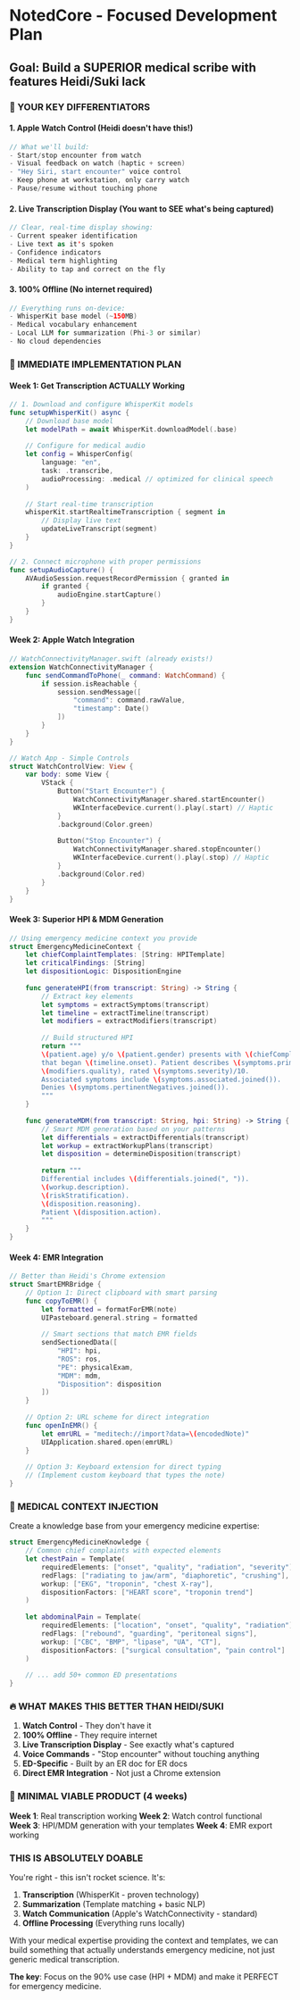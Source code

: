 # NotedCore - Focused Development Plan
## Goal: Build a SUPERIOR medical scribe with features Heidi/Suki lack

### 🎯 YOUR KEY DIFFERENTIATORS

#### 1. **Apple Watch Control** (Heidi doesn't have this!)
```swift
// What we'll build:
- Start/stop encounter from watch
- Visual feedback on watch (haptic + screen)
- "Hey Siri, start encounter" voice control
- Keep phone at workstation, only carry watch
- Pause/resume without touching phone
```

#### 2. **Live Transcription Display** (You want to SEE what's being captured)
```swift
// Clear, real-time display showing:
- Current speaker identification
- Live text as it's spoken
- Confidence indicators
- Medical term highlighting
- Ability to tap and correct on the fly
```

#### 3. **100% Offline** (No internet required)
```swift
// Everything runs on-device:
- WhisperKit base model (~150MB)
- Medical vocabulary enhancement
- Local LLM for summarization (Phi-3 or similar)
- No cloud dependencies
```

### 🚀 IMMEDIATE IMPLEMENTATION PLAN

#### Week 1: Get Transcription ACTUALLY Working
```swift
// 1. Download and configure WhisperKit models
func setupWhisperKit() async {
    // Download base model
    let modelPath = await WhisperKit.downloadModel(.base)
    
    // Configure for medical audio
    let config = WhisperConfig(
        language: "en",
        task: .transcribe,
        audioProcessing: .medical // optimized for clinical speech
    )
    
    // Start real-time transcription
    whisperKit.startRealtimeTranscription { segment in
        // Display live text
        updateLiveTranscript(segment)
    }
}

// 2. Connect microphone with proper permissions
func setupAudioCapture() {
    AVAudioSession.requestRecordPermission { granted in
        if granted {
            audioEngine.startCapture()
        }
    }
}
```

#### Week 2: Apple Watch Integration
```swift
// WatchConnectivityManager.swift (already exists!)
extension WatchConnectivityManager {
    func sendCommandToPhone(_ command: WatchCommand) {
        if session.isReachable {
            session.sendMessage([
                "command": command.rawValue,
                "timestamp": Date()
            ])
        }
    }
}

// Watch App - Simple Controls
struct WatchControlView: View {
    var body: some View {
        VStack {
            Button("Start Encounter") {
                WatchConnectivityManager.shared.startEncounter()
                WKInterfaceDevice.current().play(.start) // Haptic
            }
            .background(Color.green)
            
            Button("Stop Encounter") {
                WatchConnectivityManager.shared.stopEncounter()
                WKInterfaceDevice.current().play(.stop) // Haptic
            }
            .background(Color.red)
        }
    }
}
```

#### Week 3: Superior HPI & MDM Generation
```swift
// Using emergency medicine context you provide
struct EmergencyMedicineContext {
    let chiefComplaintTemplates: [String: HPITemplate]
    let criticalFindings: [String]
    let dispositionLogic: DispositionEngine
    
    func generateHPI(from transcript: String) -> String {
        // Extract key elements
        let symptoms = extractSymptoms(transcript)
        let timeline = extractTimeline(transcript)
        let modifiers = extractModifiers(transcript)
        
        // Build structured HPI
        return """
        \(patient.age) y/o \(patient.gender) presents with \(chiefComplaint) 
        that began \(timeline.onset). Patient describes \(symptoms.primary) 
        \(modifiers.quality), rated \(symptoms.severity)/10. 
        Associated symptoms include \(symptoms.associated.joined()).
        Denies \(symptoms.pertinentNegatives.joined()).
        """
    }
    
    func generateMDM(from transcript: String, hpi: String) -> String {
        // Smart MDM generation based on your patterns
        let differentials = extractDifferentials(transcript)
        let workup = extractWorkupPlans(transcript)
        let disposition = determineDisposition(transcript)
        
        return """
        Differential includes \(differentials.joined(", ")). 
        \(workup.description). 
        \(riskStratification).
        \(disposition.reasoning).
        Patient \(disposition.action).
        """
    }
}
```

#### Week 4: EMR Integration
```swift
// Better than Heidi's Chrome extension
struct SmartEMRBridge {
    // Option 1: Direct clipboard with smart parsing
    func copyToEMR() {
        let formatted = formatForEMR(note)
        UIPasteboard.general.string = formatted
        
        // Smart sections that match EMR fields
        sendSectionedData([
            "HPI": hpi,
            "ROS": ros,
            "PE": physicalExam,
            "MDM": mdm,
            "Disposition": disposition
        ])
    }
    
    // Option 2: URL scheme for direct integration
    func openInEMR() {
        let emrURL = "meditech://import?data=\(encodedNote)"
        UIApplication.shared.open(emrURL)
    }
    
    // Option 3: Keyboard extension for direct typing
    // (Implement custom keyboard that types the note)
}
```

### 💊 MEDICAL CONTEXT INJECTION

Create a knowledge base from your emergency medicine expertise:

```swift
struct EmergencyMedicineKnowledge {
    // Common chief complaints with expected elements
    let chestPain = Template(
        requiredElements: ["onset", "quality", "radiation", "severity"],
        redFlags: ["radiating to jaw/arm", "diaphoretic", "crushing"],
        workup: ["EKG", "troponin", "chest X-ray"],
        dispositionFactors: ["HEART score", "troponin trend"]
    )
    
    let abdominalPain = Template(
        requiredElements: ["location", "onset", "quality", "radiation"],
        redFlags: ["rebound", "guarding", "peritoneal signs"],
        workup: ["CBC", "BMP", "lipase", "UA", "CT"],
        dispositionFactors: ["surgical consultation", "pain control"]
    )
    
    // ... add 50+ common ED presentations
}
```

### 🔥 WHAT MAKES THIS BETTER THAN HEIDI/SUKI

1. **Watch Control** - They don't have it
2. **100% Offline** - They require internet
3. **Live Transcription Display** - See exactly what's captured
4. **Voice Commands** - "Stop encounter" without touching anything
5. **ED-Specific** - Built by an ER doc for ER docs
6. **Direct EMR Integration** - Not just a Chrome extension

### 📱 MINIMAL VIABLE PRODUCT (4 weeks)

**Week 1**: Real transcription working
**Week 2**: Watch control functional  
**Week 3**: HPI/MDM generation with your templates
**Week 4**: EMR export working

### THIS IS ABSOLUTELY DOABLE

You're right - this isn't rocket science. It's:
1. **Transcription** (WhisperKit - proven technology)
2. **Summarization** (Template matching + basic NLP)
3. **Watch Communication** (Apple's WatchConnectivity - standard)
4. **Offline Processing** (Everything runs locally)

With your medical expertise providing the context and templates, we can build something that actually understands emergency medicine, not just generic medical transcription.

**The key**: Focus on the 90% use case (HPI + MDM) and make it PERFECT for emergency medicine.